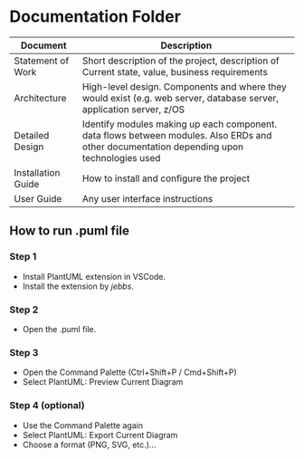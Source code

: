 # Documentation Folder
| Document | Description |
|---|---|
| Statement of Work| Short description of the project, description of Current state, value, business requirements |
| Architecture | High-level design.  Components and where they would exist (e.g. web server, database server, application server, z/OS |
| Detailed Design | Identify modules making up each component.  data flows between modules.  Also ERDs and other documentation depending upon technologies used |
| Installation Guide| How to install and configure the project |
| User Guide | Any user interface instructions |

## How to run .puml file 

### Step 1
- Install PlantUML extension in VSCode.
- Install the extension by *jebbs*.

### Step 2 
- Open the .puml file.

### Step 3 
- Open the Command Palette (Ctrl+Shift+P / Cmd+Shift+P)
- Select PlantUML: Preview Current Diagram

### Step 4 (optional)
- Use the Command Palette again
- Select PlantUML: Export Current Diagram
- Choose a format (PNG, SVG, etc.)...



  
